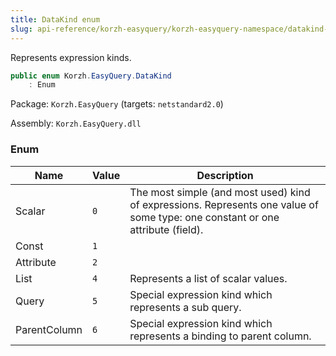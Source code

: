 ```yaml
---
title: DataKind enum
slug: api-reference/korzh-easyquery/korzh-easyquery-namespace/datakind-enum
---
```



Represents expression kinds.
```csharp
public enum Korzh.EasyQuery.DataKind
    : Enum

```
Package: `Korzh.EasyQuery` (targets: `netstandard2.0`)

Assembly: `Korzh.EasyQuery.dll`

### Enum

| Name | Value | Description | 
| --- | --- | --- | 
| Scalar | `0` | The most simple (and most used) kind of expressions.  Represents one value of some type: one constant or one attribute (field). | 
| Const | `1` |  | 
| Attribute | `2` |  | 
| List | `4` | Represents a list of scalar values. | 
| Query | `5` | Special expression kind which represents a sub query. | 
| ParentColumn | `6` | Special expression kind which represents a binding to parent column. |
